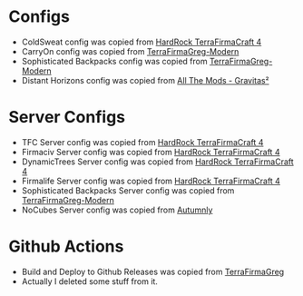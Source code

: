 # Configs
* ColdSweat config was copied from [HardRock TerraFirmaCraft 4](https://www.curseforge.com/minecraft/modpacks/hardrock-terrafirmacraft-4-realistic-extreme)
* CarryOn config was copied from [TerraFirmaGreg-Modern](https://www.curseforge.com/minecraft/modpacks/terrafirmagreg-modern)
* Sophisticated Backpacks config was copied from [TerraFirmaGreg-Modern](https://www.curseforge.com/minecraft/modpacks/terrafirmagreg-modern)
* Distant Horizons config was copied from [All The Mods - Gravitas²](https://www.curseforge.com/minecraft/modpacks/all-the-mods-gravitas2)

# Server Configs
* TFC Server config was copied from [HardRock TerraFirmaCraft 4](https://www.curseforge.com/minecraft/modpacks/hardrock-terrafirmacraft-4-realistic-extreme)
* Firmaciv Server config was copied from [HardRock TerraFirmaCraft 4](https://www.curseforge.com/minecraft/modpacks/hardrock-terrafirmacraft-4-realistic-extreme)
* DynamicTrees Server config was copied from [HardRock TerraFirmaCraft 4](https://www.curseforge.com/minecraft/modpacks/hardrock-terrafirmacraft-4-realistic-extreme)
* Firmalife Server config was copied from [HardRock TerraFirmaCraft 4](https://www.curseforge.com/minecraft/modpacks/hardrock-terrafirmacraft-4-realistic-extreme)
* Sophisticated Backpacks Server config was copied from [TerraFirmaGreg-Modern](https://www.curseforge.com/minecraft/modpacks/terrafirmagreg-modern)
* NoCubes Server config was copied from [Autumnly](https://discord.com/channels/432522930610765835/1298379032735518750)


# Github Actions
* Build and Deploy to Github Releases was copied from [TerraFirmaGreg](https://github.com/TerraFirmaGreg-Team/Modpack-Modern)
* Actually I deleted some stuff from it.